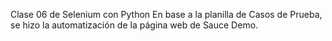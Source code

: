 Clase 06 de Selenium con Python
En base a la planilla de Casos de Prueba, se hizo la automatización de la página web de Sauce Demo.
